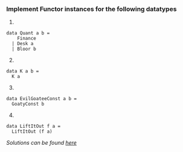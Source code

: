 ### Implement Functor instances for the following datatypes

1.
```
data Quant a b =
    Finance
  | Desk a
  | Bloor b

```

2.
```
data K a b =
  K a

```

3.
```
data EvilGoateeConst a b =
  GoatyConst b
```

4.
```
data LiftItOut f a =
  LiftItOut (f a)

```
_Solutions can be found [here]()_
